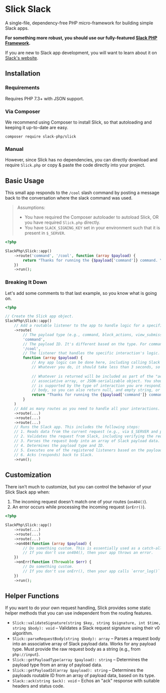 # Slick Slack

A single-file, dependency-free PHP micro-framework for building simple Slack apps.

**For something more robust, you should use our fully-featured [Slack PHP Framework][1].**

If you are new to Slack app development, you will want to learn about it on [Slack's website][2].

## Installation

### Requirements

Requires PHP 7.3+ with JSON support.

### Via Composer

We recommend using Composer to install Slick, so that autoloading and keeping it up-to-date are easy.

```
composer require slack-php/slick
```

### Manual

However, since Slick has no dependencies, you can directly download and require `Slick.php` or copy & paste the code
directly into your project.

## Basic Usage

This small app responds to the `/cool` slash command by posting a message back to the conversation where
the slack command was used.

> Assumptions:
>
> - You have required the Composer autoloader to autoload Slick, OR you have required `Slick.php` directly.
> - You have `SLACK_SIGNING_KEY` set in your environment such that it is present in `$_SERVER`.

```php
<?php

SlackPhp\Slick::app()
    ->route('command', '/cool', function (array $payload) {
        return "Thanks for running the {$payload['command']} command. You are cool! :thumbsup:";
    })
    ->run();
```

### Breaking It Down

Let's add some comments to that last example, so you know what is going on.

```php
<?php

// Create the Slick app object.
SlackPhp\Slick::app()
    // Add a routable listener to the app to handle logic for a specific interaction.
    ->route(
        // The payload type (e.g., command, block_actions, view_submission, shortcut, and others).
        'command',
        // The payload ID. It's different based on the type. For commands, it is the command name.
        '/cool',
        // The listener that handles the specific interaction's logic.
        function (array $payload) {
            // Any app logic can be done here, including calling Slack's APIs.
            // Whatever you do, it should take less than 3 seconds, so you can "ack" before Slack's timeout.
        
            // Whatever is returned will be included as part of the "ack" (response) body. You can return a string, an
            // associative array, or JSON-serializable object. You should make sure that anything you include in the ack
            // is supported by the type of interaction you are responding to. Many interactions don't require an ack
            // body, so you can also return null, and empty string, or just omit a return statement, entirely.
            return "Thanks for running the {$payload['command']} command. You are cool! :thumbsup:";
        }
    )
    // Add as many routes as you need to handle all your interactions.
    ->route(...)
    ->route(...)
    ->route(...)
    // Runs the Slack app. This includes the following steps:
    // 1. Reads data from the current request (e.g., via $_SERVER and php://input).
    // 2. Validates the request from Slack, including verifying the request signature from the header.
    // 3. Parses the request body into an array of Slack payload data.
    // 4. Determines the payload type and ID.
    // 5. Executes one of the registered listeners based on the payload type and ID.
    // 6. Acks (responds) back to Slack.
    ->run();
```

## Customization

There isn't much to customize, but you can control the behavior of your Slick Slack app when:

1. The incoming request doesn't match one of your routes (`on404()`).
2. An error occurs while processing the incoming request (`orErr()`).

```php
<?php

SlackPhp\Slick::app()
    ->route(...)
    ->route(...)
    ->route(...)
    ->on404(function (array $payload) {
        // Do something custom. This is essentially used as a catch-all listener.
        // If you don't use on404(), then your app throws an error.
    })
    ->onErr(function (Throwable $err) {
        // Do something custom.
        // If you don't use onErr(), then your app calls `error_log()` and acks with a 500-level response.
    })
    ->run();
```

## Helper Functions

If you want to do your own request handling, Slick provides some static helper methods that you can use independent from
the routing features.

- `Slick::validateSignature(string $key, string $signature, int $time, string $body): void` – Validates a Slack request
  signature using their v0 algorithm.
- `Slick::parseRequestBody(string $body): array` – Parses a request body into an associative array of Slack payload
  data. Works for any payload type. Must provide the raw request body as a string (e.g., from `php://input`).
- `Slick::getPayloadType(array $payload): string` – Determines the payload type from an array of payload data.
- `Slick::getPayloadId(array $payload): string` – Determines the payloads routable ID from an array of payload data,
  based on its type.
- `Slack::ack(string $ack): void` – Echos an "ack" response with suitable headers and status code.

[1]: https://github.com/slack-php/slack-php-app-framework
[2]: https://api.slack.com/start
